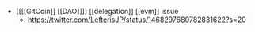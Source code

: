 - [[[[GitCoin]] [[DAO]]]] [[delegation]] [[evm]] issue
    - https://twitter.com/LefterisJP/status/1468297680782831622?s=20
